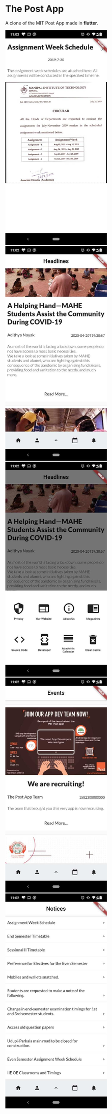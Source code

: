 # The Post App
A clone of the MIT Post App made in **flutter**.

<div display="flex">
 <img src="screenshots/1.jpeg" width="319" height="675"/>&nbsp;&nbsp;<img src="screenshots/2.jpeg" width="319" height="675"/>&nbsp;&nbsp;<img src="screenshots/3.jpeg" width="319" height="675"/>&nbsp;&nbsp;<img src="screenshots/4.jpeg" width="319" height="675"/>&nbsp;&nbsp;<img src="screenshots/5.jpeg" width="319" height="675"/>
<div>
